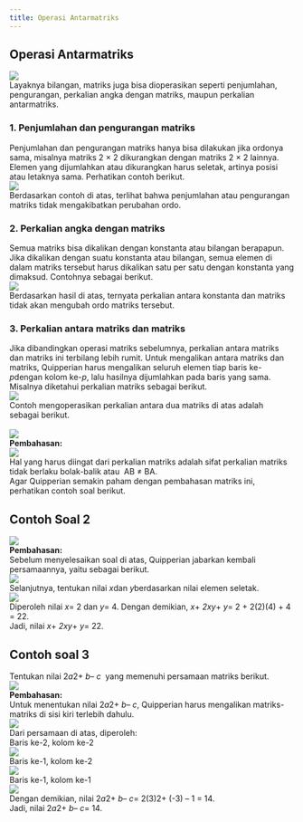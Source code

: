 ```yaml
---
title: Operasi Antarmatriks
---
```

## **Operasi Antarmatriks**

![](https://i0.wp.com/quipperhome.wpcomstaging.com/wp-content/uploads/2019/07/Kelas-12-YukBelajar-Matriks-dan-Contoh-Soalnya-di-Sini5-2.png?resize=800%2C533&ssl=1)\
Layaknya bilangan, matriks juga bisa dioperasikan seperti penjumlahan, pengurangan, perkalian angka dengan matriks, maupun perkalian antarmatriks.

### **1. Penjumlahan dan pengurangan matriks**

Penjumlahan dan pengurangan matriks hanya bisa dilakukan jika ordonya sama, misalnya matriks 2 × 2 dikurangkan dengan matriks 2 × 2 lainnya. Elemen yang dijumlahkan atau dikurangkan harus seletak, artinya posisi atau letaknya sama. Perhatikan contoh berikut.\
![](https://i1.wp.com/quipperhome.wpcomstaging.com/wp-content/uploads/2019/07/matriks-6-2.png?resize=401%2C437&ssl=1)\
Berdasarkan contoh di atas, terlihat bahwa penjumlahan atau pengurangan matriks tidak mengakibatkan perubahan ordo.

### **2. Perkalian angka dengan matriks**

Semua matriks bisa dikalikan dengan konstanta atau bilangan berapapun. Jika dikalikan dengan suatu konstanta atau bilangan, semua elemen di dalam matriks tersebut harus dikalikan satu per satu dengan konstanta yang dimaksud. Contohnya sebagai berikut.\
![](https://i2.wp.com/quipperhome.wpcomstaging.com/wp-content/uploads/2019/07/matriks-7-2.png?resize=278%2C227&ssl=1)\
Berdasarkan hasil di atas, ternyata perkalian antara konstanta dan matriks tidak akan mengubah ordo matriks tersebut.

### **3. Perkalian antara matriks dan matriks**

Jika dibandingkan operasi matriks sebelumnya, perkalian antara matriks dan matriks ini terbilang lebih rumit. Untuk mengalikan antara matriks dan matriks, Quipperian harus mengalikan seluruh elemen tiap baris ke-*p*dengan kolom ke-*­p*, lalu hasilnya dijumlahkan pada baris yang sama. Misalnya diketahui perkalian matriks sebagai berikut.\
![](https://i0.wp.com/quipperhome.wpcomstaging.com/wp-content/uploads/2019/07/matriks-8-2.png?resize=290%2C149&ssl=1)\
Contoh mengoperasikan perkalian antara dua matriks di atas adalah sebagai berikut.\
 \
![](https://i1.wp.com/quipperhome.wpcomstaging.com/wp-content/uploads/2019/07/matriks-9-2.png?resize=252%2C302&ssl=1)\
**Pembahasan:**\
![](https://i2.wp.com/quipperhome.wpcomstaging.com/wp-content/uploads/2019/07/matriks-10-2.png?resize=849%2C451&ssl=1)\
Hal yang harus diingat dari perkalian matriks adalah sifat perkalian matriks tidak berlaku bolak-balik atau  AB ≠ BA.\
Agar Quipperian semakin paham dengan pembahasan matriks ini, perhatikan contoh soal berikut.

## **Contoh Soal 2**

![](https://i1.wp.com/quipperhome.wpcomstaging.com/wp-content/uploads/2019/07/matriks-11-2.png?resize=994%2C157&ssl=1)\
**Pembahasan:**\
Sebelum menyelesaikan soal di atas, Quipperian jabarkan kembali persamaannya, yaitu sebagai berikut.\
![](https://i0.wp.com/quipperhome.wpcomstaging.com/wp-content/uploads/2019/07/matriks-12-2.png?resize=463%2C373&ssl=1)\
Selanjutnya, tentukan nilai *x*dan *y*berdasarkan nilai elemen seletak.\
![](https://i0.wp.com/quipperhome.wpcomstaging.com/wp-content/uploads/2019/07/matriks-13-2.png?resize=285%2C138&ssl=1)\
Diperoleh nilai *x*= 2 dan *y*= 4. Dengan demikian, *x*+ *2xy*+ *y*= 2 + 2(2)(4) + 4 = 22.\
Jadi, nilai *x*+ *2xy*+ *y*= 22.

## **Contoh soal 3**

Tentukan nilai 2*a*2+ *b*– *c*  yang memenuhi persamaan matriks berikut.\
![](https://i1.wp.com/quipperhome.wpcomstaging.com/wp-content/uploads/2019/07/matriks-14-2.png?resize=429%2C107&ssl=1)\
**Pembahasan:**\
Untuk menentukan nilai 2*a*2+ *b*– *c*, Quipperian harus mengalikan matriks-matriks di sisi kiri terlebih dahulu.\
![](https://i1.wp.com/quipperhome.wpcomstaging.com/wp-content/uploads/2019/07/matriks-15-2.png?resize=440%2C279&ssl=1)\
Dari persamaan di atas, diperoleh:\
Baris ke-2, kolom ke-2\
![](https://i1.wp.com/quipperhome.wpcomstaging.com/wp-content/uploads/2019/07/matriks-16-2.png?resize=208%2C56&ssl=1)\
Baris ke-1, kolom ke-2\
![](https://i0.wp.com/quipperhome.wpcomstaging.com/wp-content/uploads/2019/07/matriks-17-2.png?resize=167%2C183&ssl=1)\
Baris ke-1, kolom ke-1\
![](https://i0.wp.com/quipperhome.wpcomstaging.com/wp-content/uploads/2019/07/matriks-18-2.png?resize=167%2C176&ssl=1)\
Dengan demikian, nilai 2*a*2+ *b*– *c*= 2(3)2+ (-3) – 1 = 14.\
Jadi, nilai 2*a*2+ *b*– *c*= 14.